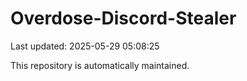 # Overdose-Discord-Stealer

Last updated: 2025-05-29 05:08:25

This repository is automatically maintained.
